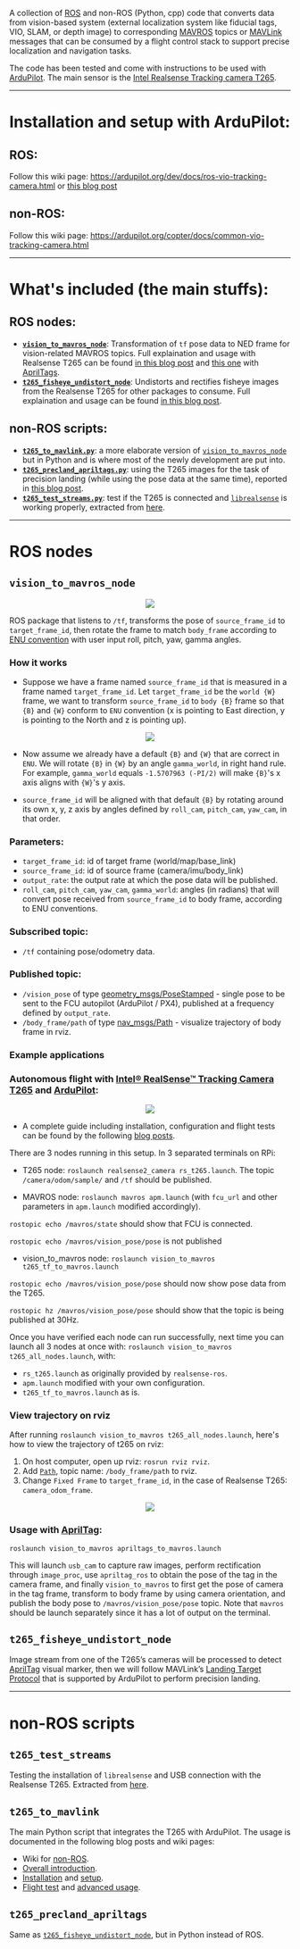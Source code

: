 A collection of [ROS](https://www.ros.org/) and non-ROS (Python, cpp) code that converts data from vision-based system (external localization system like fiducial tags, VIO, SLAM, or depth image) to corresponding [MAVROS](http://wiki.ros.org/mavros) topics or [MAVLink](https://mavlink.io/en/) messages that can be consumed by a flight control stack to support precise localization and navigation tasks.

The code has been tested and come with instructions to be used with [ArduPilot](https://ardupilot.org/). The main sensor is the [Intel Realsense Tracking camera T265](https://www.intelrealsense.com/tracking-camera-t265/).

--------------------------------------------------------------------------
# Installation and setup with ArduPilot:

## ROS: 
Follow this wiki page: https://ardupilot.org/dev/docs/ros-vio-tracking-camera.html or [this blog post](https://discuss.ardupilot.org/t/integration-of-ardupilot-and-vio-tracking-camera-part-1-getting-started-with-the-intel-realsense-t265-on-rasberry-pi-3b/43162/68)

## non-ROS: 
Follow this wiki page: https://ardupilot.org/copter/docs/common-vio-tracking-camera.html

--------------------------------------------------------------------------
# What's included (the main stuffs):

## ROS nodes:

* **[`vision_to_mavros_node`](#vision_to_mavros_node)**: Transformation of `tf` pose data to NED frame for vision-related MAVROS topics. Full explaination and usage with Realsense T265 can be found [in this blog post](https://discuss.ardupilot.org/t/integration-of-ardupilot-and-vio-tracking-camera-part-2-complete-installation-and-indoor-non-gps-flights/43405) and [this one](https://discuss.ardupilot.org/t/indoor-non-gps-flight-using-apriltags-ros-based/42878) with [AprilTags](https://github.com/AprilRobotics/apriltag). 
* **[`t265_fisheye_undistort_node`](#t265_fisheye_undistort_node)**: Undistorts and rectifies fisheye images from the Realsense T265 for other packages to consume. Full explaination and usage can be found [in this blog post](https://discuss.ardupilot.org/t/precision-landing-with-ros-realsense-t265-camera-and-apriltag-3-part-2-2/51493).

## non-ROS scripts:

* **[`t265_to_mavlink.py`](#t265_to_mavlink)**: a more elaborate version of [`vision_to_mavros_node`](#vision_to_mavros_node) but in Python and is where most of the newly development are put into.
* **[`t265_precland_apriltags.py`](#t265_precland_apriltags)**: using the T265 images for the task of precision landing (while using the pose data at the same time), reported in [this blog post](https://discuss.ardupilot.org/t/precision-landing-with-realsense-t265-camera-and-apriltag-part-1-2/48978/17).
* **[`t265_test_streams.py`](#t265_test_streams)**: test if the T265 is connected and [`librealsense`](https://github.com/IntelRealSense/librealsense) is working properly, extracted from [here](https://github.com/IntelRealSense/librealsense/blob/master/wrappers/python/examples/t265_example.py).

--------------------------------------------------------------------------
# ROS nodes

## `vision_to_mavros_node`

<p align="center"><img src="https://i.imgur.com/ycQPhMi.png"/> 

ROS package that listens to `/tf`, transforms the pose of `source_frame_id` to `target_frame_id`, then rotate the frame to match `body_frame` according to [ENU convention](https://dev.px4.io/en/ros/external_position_estimation.html#ros_reference_frames) with user input roll, pitch, yaw, gamma angles. 

### How it works
- Suppose we have a frame named `source_frame_id` that is measured in a frame named `target_frame_id`. Let `target_frame_id` be the `world {W}` frame, we want to transform `source_frame_id` to `body {B}` frame so that `{B}` and `{W}` conform to `ENU` convention (x is pointing to East direction, y is pointing to the North and z is pointing up).

<p align="center"><img src="https://i.imgur.com/IxkSIt2.png"/> 

- Now assume we already have a default `{B}` and `{W}` that are correct in `ENU`. We will rotate `{B}` in `{W}` by an angle `gamma_world`, in right hand rule. For example, `gamma_world` equals `-1.5707963 (-PI/2)` will make `{B}`'s x axis aligns with `{W}`'s y axis.

- `source_frame_id` will be aligned with that default `{B}` by rotating around its own x, y, z axis by angles defined by `roll_cam`, `pitch_cam`, `yaw_cam`, in that order.

### Parameters:

* `target_frame_id`: id of target frame (world/map/base_link)
* `source_frame_id`: id of source frame (camera/imu/body_link)
* `output_rate`: the output rate at which the pose data will be published.
* `roll_cam`, `pitch_cam`, `yaw_cam`, `gamma_world`: angles (in radians) that will convert pose received from `source_frame_id` to body frame, according to ENU conventions.

### Subscribed topic:
* `/tf` containing pose/odometry data.

### Published topic:
* `/vision_pose` of type [geometry_msgs/PoseStamped](http://docs.ros.org/api/geometry_msgs/html/msg/PoseStamped.html) - single pose to be sent to the FCU autopilot (ArduPilot / PX4), published at a frequency defined by `output_rate`.
* `/body_frame/path` of type [nav_msgs/Path](http://docs.ros.org/api/nav_msgs/html/msg/Path.html) - visualize trajectory of body frame in rviz.

### Example applications

### Autonomous flight with [Intel® RealSense™ Tracking Camera T265](https://www.intelrealsense.com/tracking-camera-t265/) and [ArduPilot](http://ardupilot.org/):

<p align="center"><img src="https://i.imgur.com/YT6dGMp.png"/> 

* A complete guide including installation, configuration and flight tests can be found by the following [blog posts](https://discuss.ardupilot.org/t/gsoc-2019-integration-of-ardupilot-and-vio-tracking-camera-for-gps-less-localization-and-navigation/42394).

There are 3 nodes running in this setup. In 3 separated terminals on RPi:

* T265 node: `roslaunch realsense2_camera rs_t265.launch`. The topic `/camera/odom/sample/` and `/tf` should be published.

* MAVROS node: `roslaunch mavros apm.launch` (with `fcu_url` and other parameters in `apm.launch` modified accordingly). 

`rostopic echo /mavros/state` should show that FCU is connected.

`rostopic echo /mavros/vision_pose/pose` is not published

* vision_to_mavros node: `roslaunch vision_to_mavros t265_tf_to_mavros.launch`

`rostopic echo /mavros/vision_pose/pose` should now show pose data from the T265.

`rostopic hz /mavros/vision_pose/pose` should show that the topic is being published at 30Hz.

Once you have verified each node can run successfully, next time you can launch all 3 nodes at once with: `roslaunch vision_to_mavros t265_all_nodes.launch`, with:

* `rs_t265.launch` as originally provided by `realsense-ros`.
* `apm.launch` modified with your own configuration.
* `t265_tf_to_mavros.launch` as is.

###  View trajectory on rviz
After running ```roslaunch vision_to_mavros t265_all_nodes.launch```, here's how to view the trajectory of t265 on rviz:
1. On host computer, open up rviz: `rosrun rviz rviz`.
2. Add [`Path`](http://docs.ros.org/api/nav_msgs/html/msg/Path.html), topic name: `/body_frame/path` to rviz. 
3. Change `Fixed Frame` to `target_frame_id`, in the case of Realsense T265: `camera_odom_frame`.

<p align="center"><img src="https://i.imgur.com/Kp8y2Ts.png"/> 

### Usage with [AprilTag](https://github.com/AprilRobotics/apriltag):

```
roslaunch vision_to_mavros apriltags_to_mavros.launch
```
This will launch `usb_cam` to capture raw images, perform rectification through `image_proc`, use `apriltag_ros` to obtain the pose of the tag in the camera frame, and finally `vision_to_mavros` to first get the pose of camera in the tag frame, transform to body frame by using camera orientation, and publish the body pose to `/mavros/vision_pose/pose` topic. Note that `mavros` should be launch separately since it has a lot of output on the terminal.

## `t265_fisheye_undistort_node`
Image stream from one of the T265’s cameras will be processed to detect [AprilTag](https://april.eecs.umich.edu/software/apriltag.html) visual marker, then we will follow MAVLink’s [Landing Target Protocol](https://mavlink.io/en/services/landing_target.html) that is supported by ArduPilot to perform precision landing. 

--------------------------------------------------------------------------

# non-ROS scripts

## `t265_test_streams`
Testing the installation of `librealsense` and USB connection with the Realsense T265. Extracted from [here](https://github.com/IntelRealSense/librealsense/tree/master/examples).

## `t265_to_mavlink`
The main Python script that integrates the T265 with ArduPilot. The usage is documented in the following blog posts and wiki pages:
- Wiki for [non-ROS](https://ardupilot.org/copter/docs/common-vio-tracking-camera.html).
- [Overall introduction](https://discuss.ardupilot.org/t/gsoc-2019-integration-of-ardupilot-and-vio-tracking-camera-for-gps-less-localization-and-navigation/42394).
- [Installation](https://discuss.ardupilot.org/t/integration-of-ardupilot-and-vio-tracking-camera-part-1-getting-started-with-the-intel-realsense-t265-on-rasberry-pi-3b/43162/1) and [setup](https://discuss.ardupilot.org/t/integration-of-ardupilot-and-vio-tracking-camera-part-4-non-ros-bridge-to-mavlink-in-python/44001).
- [Flight test](https://discuss.ardupilot.org/t/integration-of-ardupilot-and-vio-tracking-camera-part-3-indoor-autonomous-flights-and-performance-tests/43626) and [advanced usage](https://discuss.ardupilot.org/t/integration-of-ardupilot-and-vio-tracking-camera-part-5-camera-position-offsets-compensation-scale-calibration-and-compass-north-alignment-beta/44984).

## `t265_precland_apriltags`
Same as [`t265_fisheye_undistort_node`](#t265_fisheye_undistort_node), but in Python instead of ROS.
